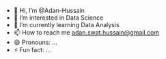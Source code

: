 - 👋 Hi, I’m @Adan-Hussain
- 👀 I’m interested in Data Science
- 🌱 I’m currently learning Data Analysis
- 📫 How to reach me adan.swat.hussain@gmail.com
- 😄 Pronouns: ...
- ⚡ Fun fact: ...

<!---
Adan-Hussain/Adan-Hussain is a ✨ special ✨ repository because its `README.md` (this file) appears on your GitHub profile.
You can click the Preview link to take a look at your changes.
--->
